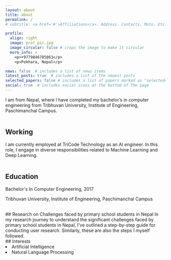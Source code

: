 ```yaml
---
layout: about
title: about
permalink: /
# subtitle: <a href='#'>Affiliations</a>. Address. Contacts. Moto. Etc.

profile:
  align: right
  image: prof_pic.jpg
  image_circular: false # crops the image to make it circular
  more_info: >
    <p>+9779846785863</p>
    <p>Pokhara, Nepal</p>

news: false  # includes a list of news items
latest_posts: true  # includes a list of the newest posts
selected_papers: false # includes a list of papers marked as "selected={true}"
social: true  # includes social icons at the bottom of the page
---
```


I am from Nepal, where I have completed my bachelor’s in computer engineering from Tribhuvan University, Institute of Engineering, Paschimanchal Campus.
<br/><br/> 
## Working
I am currently employed at TriCode Technology as an AI engineer. In this role, I engage in diverse responsibilities related to Machine Learning and Deep Learning. 
<br/><br/> 
## Education
Bachelor's In Computer Engineering, 2017

Tribhuvan University, Institute of Engineering, Paschimanchal Campus

<br/> 
## Research on Challenges faced by primary school students in Nepal
In my research journey to understand the significant challenges faced by primary school students in Nepal, I've outlined a step-by-step guide for conducting user research. Similarly, these are also the steps I myself followed. 

<br/> 
## Interests
<li>Artificial Intelligence</li>
<li>Natural Language Processing</li>
<br/><br/> 

